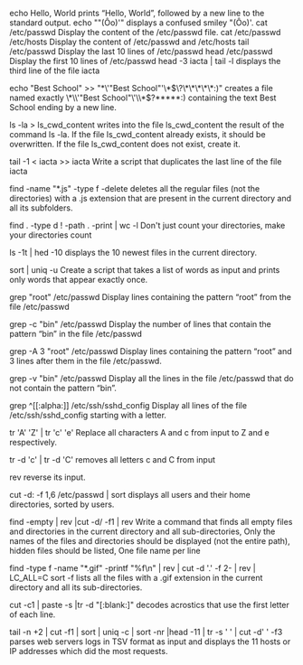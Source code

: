 echo Hello, World  prints “Hello, World”, followed by a new line to the standard output.
echo "\"(Ôo)'" displays a confused smiley "(Ôo)'.
cat /etc/passwd Display the content of the /etc/passwd file.
cat /etc/passwd /etc/hosts Display the content of /etc/passwd and /etc/hosts
tail /etc/passwd Display the last 10 lines of /etc/passwd
head /etc/passwd Display the first 10 lines of /etc/passwd
head -3 iacta | tail -l displays the third line of the file iacta

echo "Best School" >> "\*\\\'\"Best School\"\'\\\*$\?\*\*\*\*\*:)" creates a file named exactly \*\\'"Best School"\'\\*$\?\*\*\*\*\*:) containing the text Best School ending by a new line.

ls -la > ls_cwd_content writes into the file ls_cwd_content the result of the command ls -la. If the file ls_cwd_content already exists, it should be overwritten. If the file ls_cwd_content does not exist, create it.

tail -1 < iacta >> iacta Write a script that duplicates the last line of the file iacta

find -name "*.js" -type f -delete deletes all the regular files (not the directories) with a .js extension that are present in the current directory and all its subfolders. 

find . -type d ! -path . -print | wc -l    Don't just count your directories, make your directories count

ls -1t | hed -10 displays the 10 newest files in the current directory.

sort | uniq -u   Create a script that takes a list of words as input and prints only words that appear exactly once.

grep "root"  /etc/passwd   Display lines containing the pattern “root” from the file /etc/passwd

grep -c "bin" /etc/passwd  Display the number of lines that contain the pattern “bin” in the file /etc/passwd

grep -A 3 "root" /etc/passwd   Display lines containing the pattern “root” and 3 lines after them in the file /etc/passwd.

grep -v "bin" /etc/passwd   Display all the lines in the file /etc/passwd that do not contain the pattern “bin”.

grep ^[[:alpha:]] /etc/ssh/sshd_config  Display all lines of the file /etc/ssh/sshd_config starting with a letter.

tr 'A' 'Z' | tr 'c' 'e' Replace all characters A and c from input to Z and e respectively.

tr -d 'c' | tr -d 'C' removes all letters c and C from input

rev  reverse its input.

cut -d: -f 1,6 /etc/passwd | sort displays all users and their home directories, sorted by users.

find -empty | rev |cut -d/ -f1 | rev      Write a command that finds all empty files and directories in the current directory and all sub-directories, Only the names of the files and directories should be displayed (not the entire path), hidden files should be listed, One file name per line                         

find -type f -name "*.gif" -printf "%f\n" | rev | cut -d '.' -f 2- | rev | LC_ALL=C sort -f     lists all the files with a .gif extension in the current directory and all its sub-directories.                   

cut -c1 | paste -s |tr -d "[:blank:]"   decodes acrostics that use the first letter of each line.

tail -n +2 | cut -f1 | sort | uniq -c | sort -nr |head -11 | tr -s ' ' | cut -d' ' -f3    parses web servers logs in TSV format as input and displays the 11 hosts or IP addresses which did the most requests.                         




















